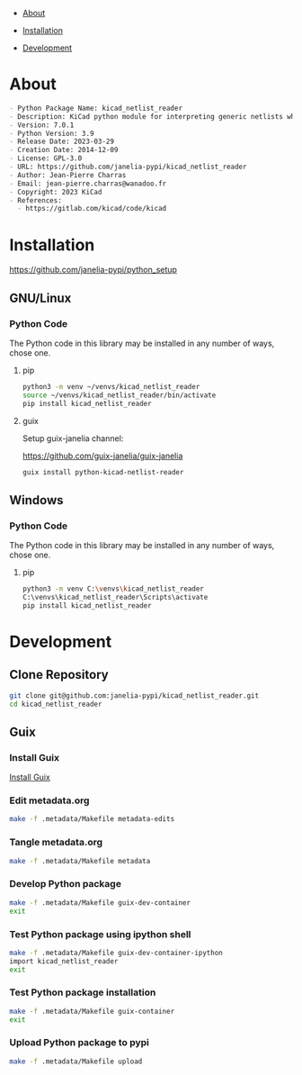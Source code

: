 - [About](#org2de0e0a)
- [Installation](#org1514e8d)
- [Development](#orgefe0ba1)

    <!-- This file is generated automatically from metadata -->
    <!-- File edits may be overwritten! -->


<a id="org2de0e0a"></a>

# About

```markdown
- Python Package Name: kicad_netlist_reader
- Description: KiCad python module for interpreting generic netlists which can be used to generate bills of materials.
- Version: 7.0.1
- Python Version: 3.9
- Release Date: 2023-03-29
- Creation Date: 2014-12-09
- License: GPL-3.0
- URL: https://github.com/janelia-pypi/kicad_netlist_reader
- Author: Jean-Pierre Charras
- Email: jean-pierre.charras@wanadoo.fr
- Copyright: 2023 KiCad
- References:
  - https://gitlab.com/kicad/code/kicad
```


<a id="org1514e8d"></a>

# Installation

<https://github.com/janelia-pypi/python_setup>


## GNU/Linux


### Python Code

The Python code in this library may be installed in any number of ways, chose one.

1.  pip

    ```sh
    python3 -m venv ~/venvs/kicad_netlist_reader
    source ~/venvs/kicad_netlist_reader/bin/activate
    pip install kicad_netlist_reader
    ```

2.  guix

    Setup guix-janelia channel:
    
    <https://github.com/guix-janelia/guix-janelia>
    
    ```sh
    guix install python-kicad-netlist-reader
    ```


## Windows


### Python Code

The Python code in this library may be installed in any number of ways, chose one.

1.  pip

    ```sh
    python3 -m venv C:\venvs\kicad_netlist_reader
    C:\venvs\kicad_netlist_reader\Scripts\activate
    pip install kicad_netlist_reader
    ```


<a id="orgefe0ba1"></a>

# Development


## Clone Repository

```sh
git clone git@github.com:janelia-pypi/kicad_netlist_reader.git
cd kicad_netlist_reader
```


## Guix


### Install Guix

[Install Guix](https://guix.gnu.org/manual/en/html_node/Binary-Installation.html)


### Edit metadata.org

```sh
make -f .metadata/Makefile metadata-edits
```


### Tangle metadata.org

```sh
make -f .metadata/Makefile metadata
```


### Develop Python package

```sh
make -f .metadata/Makefile guix-dev-container
exit
```


### Test Python package using ipython shell

```sh
make -f .metadata/Makefile guix-dev-container-ipython
import kicad_netlist_reader
exit
```


### Test Python package installation

```sh
make -f .metadata/Makefile guix-container
exit
```


### Upload Python package to pypi

```sh
make -f .metadata/Makefile upload
```